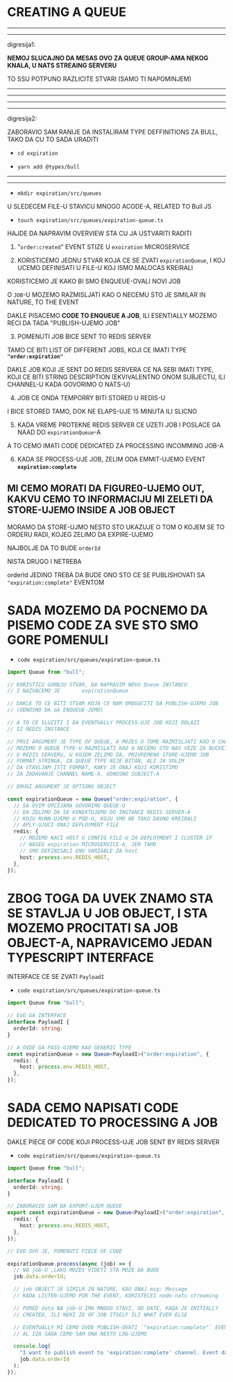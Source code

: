 # CREATING A QUEUE

***
***

digresija1:

**NEMOJ SLUCAJNO DA MESAS OVO ZA QUEUE GROUP-AMA NEKOG KNALA, U NATS STREAING SERVERU**

TO SSU POTPUNO RAZLICITE STVARI (SAMO TI NAPOMINJEM)

***
***

***
***

digresija2:

ZABORAVIO SAM RANIJE DA INSTALIRAM TYPE DEFFINITIONS ZA BULL, TAKO DA CU TO SADA URADITI

- `cd expiration`

- `yarn add @types/bull`

***
***


- `mkdir expiration/src/queues`

U SLEDECEM FILE-U STAVICU MNOGO ACODE-A, RELATED TO Bull JS

- `touch expiration/src/queues/expiration-queue.ts`

HAJDE DA NAPRAVIM OVERVIEW STA CU JA USTVARITI RADITI

1. "`order:created`" EVENT STIZE U `exoiration` MICROSERVICE

2. KORISTICEMO JEDNU STVAR KOJA CE SE ZVATI `expirationQueue`, I KOJ UCEMO DEFINISATI U FILE-U KOJ ISMO MALOCAS KREIRALI

KORISTICEMO JE KAKO BI SMO ENQUEUE-OVALI NOVI JOB

O `JOB`-U MOZEMO RAZMISLJATI KAO O NECEMU STO JE SIMILAR IN NATURE, TO THE EVENT

DAKLE PISACEMO **CODE TO ENQUEUE A JOB**, ILI ESENTIALLY MOZEMO RECI DA TADA "PUBLISH-UJEMO JOB"

3. POMENUTI JOB BICE SENT TO REDIS SERVER

TAMO CE BITI LIST OF DIFFERENT JOBS, KOJI CE IMATI TYPE **`"order:expiration"`**

DAKLE JOB KOJI JE SENT DO REDIS SERVERA CE NA SEBI IMATI TYPE, KOJI CE BITI STRING DESCRIPTION (EKVIVALENTNO ONOM SUBJECTU, ILI CHANNEL-U KADA GOVORIMO O NATS-U)

4. JOB CE ONDA TEMPORRY BITI STORED U REDIS-U

I BICE STORED TAMO, DOK NE ELAPS-UJE 15 MINUTA ILI SLICNO

5. KADA VREME PROTEKNE REDIS SERVER CE UZETI JOB I POSLACE GA NAAD DO `expirationQueue`-A

A TO CEMO IMATI CODE DEDICATED ZA PROCESSING INCOMMING JOB-A

6. KADA SE PROCESS-UJE JOB, ZELIM ODA EMMIT-UJEMO EVENT **`expiration:complete`**

## MI CEMO MORATI DA FIGURE0-UJEMO OUT, KAKVU CEMO TO INFORMACIJU MI ZELETI DA STORE-UJEMO INSIDE A JOB OBJECT

MORAMO DA STORE-UJMO NESTO STO UKAZUJE O TOM O KOJEM SE TO ORDERU RADI, KOJEG ZELIMO DA EXPIRE-UJEMO

NAJBOLJE DA TO BUDE `orderId`

NISTA DRUGO I NETREBA

orderId JEDINO TREBA DA BUDE ONO STO CE SE PUBLISHOVATI SA `"expiration:complete"` EVENTOM

# SADA MOZEMO DA POCNEMO DA PISEMO CODE ZA SVE STO SMO GORE POMENULI

- `code expiration/src/queues/expiration-queue.ts`

```ts
import Queue from "bull";

// KORISTICU GORNJU STVAR, DA NAPRAVIM NOVU Queue INSTANCU
// I NAZVACEMO JE       expirationQueue

// DAKLE TO CE BITI STVAR KOJA CE NAM OMOGUCITI DA PUBLISH-UJEMO JOB
// (ODNOSNO DA GA ENQUEUE-JEMO)

// A TO CE SLUZITI I DA EVENTUALLY PROCESS-UJE JOB KOJI DOLAZI
// IZ REDIS INSTANCE

// PRVI ARGUMENT JE TYPE OF QUEUE, A MOZES O TOME RAZMISLJATI KAO O CHANNEL NAME-U
// MOZEMO O QUEUE TYPE-U RAZMISLATI KAO O NECEMU STO NAS VEZE ZA BUCKET
// U REDIS SERVERU, U KOJEM ZELIMO DA, PRIVREMENO STORE-UJEMO JOB
// FORMAT STRINGA, ZA QUEUE TYPE NIJE BITAN, ALI JA VOLIM
// DA STAVLJAM ISTI FORMAT, KAKV JE ONAJ KOJI KORISTIMO
// ZA ZADAVANJE CHANNEL NAME-A, ODNOSNO SUBJECT-A

// DRUGI ARGUMENT JE OPTIONS OBJECT

const expirationQueue = new Queue("order:expiration", {
  // SA OVIM OPCIJAMA GOVORIMO QUEUE-U
  // DA ZELIMO DA SE KONEKTUJEMO DO INSTANCE REDIS SERVER-A
  // KOJU RUNN-UJEMO U POD-U, KOJU SMO NE TAKO DAVNO KREIRALI
  // APLY-UJUCI ONAJ DEPLOYMENT FILE
  redis: {
    // MOZEMO NACI HOST U CONFIG FILE-U ZA DEPLOYMENT I CLUSTER IP
    // NASEG expiration MICROSERVICE-A, JER TAMO
    // SMO DEFINISALI ENV VARIABLE ZA host
    host: process.env.REDIS_HOST,
  },
});

```

# ZBOG TOGA DA UVEK ZNAMO STA SE STAVLJA U JOB OBJECT, I STA MOZEMO PROCITATI SA JOB OBJECT-A, NAPRAVICEMO JEDAN TYPESCRIPT INTERFACE

INTERFACE CE SE ZVATI `PayloadI`

- `code expiration/src/queues/expiration-queue.ts`

```ts
import Queue from "bull";

// EVO GA INTERFACE
interface PayloadI {
  orderId: string;
}

// A OVDE GA PASS-UJEMO KAO GENERIC TYPE
const expirationQueue = new Queue<PayloadI>("order:expiration", {
  redis: {
    host: process.env.REDIS_HOST,
  },
});
```

# SADA CEMO NAPISATI CODE DEDICATED TO PROCESSING A JOB

DAKLE PIECE OF CODE KOJI PROCESS-UJE JOB SENT BY REDIS SERVER

- `code expiration/src/queues/expiration-queue.ts`

```ts
import Queue from "bull";

interface PayloadI {
  orderId: string;
}

// ZABORAVIO SAM DA EXPORT-UJEM QUEUE
export const expirationQueue = new Queue<PayloadI>("order:expiration", {
  redis: {
    host: process.env.REDIS_HOST,
  },
});

// EVO OVO JE, POMENUTI PIECE OF CODE

expirationQueue.process(async (job) => {
  // NA job-U ,LAKO MOZES VIDETI STA MOZE DA BUDE
  job.data.orderId;

  // job OBJECT JE SIMILR IN NATURE, KAO ONAJ msg: Message
  // KADA LISTEN-UJEMO FOR THE EVENT, KORISTECEI node-nats-streaming

  // PORED data NA job-U IMA MNOGO STAVI, OD DATE, KADA JE INITIALLY
  // CREATED, ILI NEKI ID OF JOB ITSELF ILI WHAT EVER ELSE

  // EVENTUALLY MI CEMO OVDE PUBLISH-OVATI `"expiration:complete"` EVENT
  // AL IZA SADA CEMO SAM ONA NESTO LOG-UJEMO

  console.log(
    "I want to publish event to 'expiration:complete' channel. Event data --> orderId",
    job.data.orderId
  );
});

```
